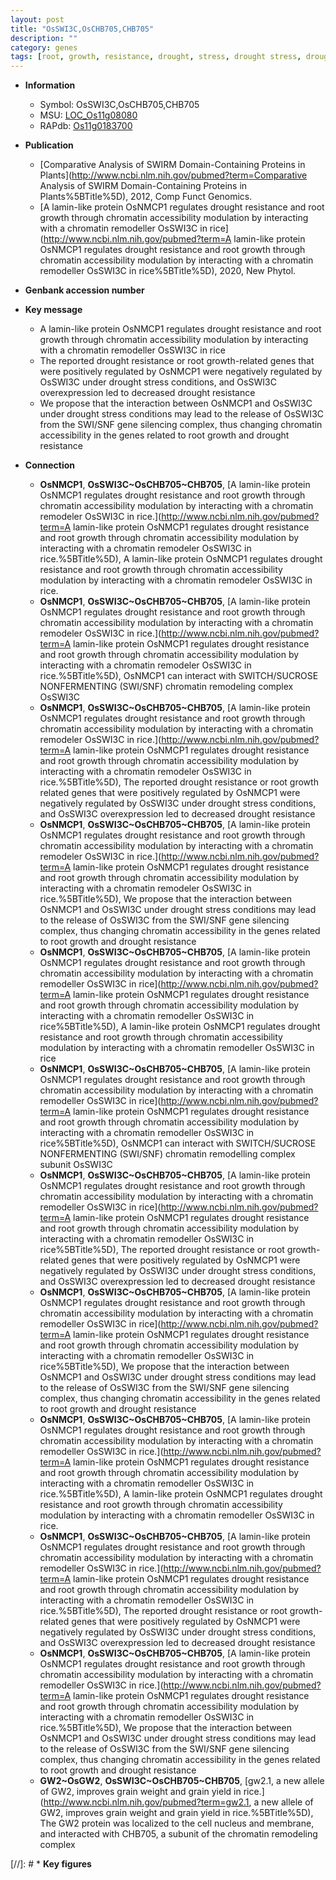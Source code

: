 ```yaml
---
layout: post
title: "OsSWI3C,OsCHB705,CHB705"
description: ""
category: genes
tags: [root, growth, resistance, drought, stress, drought stress, drought resistance, drought stress , root growth]
---
```


* **Information**  
    + Symbol: OsSWI3C,OsCHB705,CHB705  
    + MSU: [LOC_Os11g08080](http://rice.uga.edu/cgi-bin/ORF_infopage.cgi?orf=LOC_Os11g08080)  
    + RAPdb: [Os11g0183700](http://rapdb.dna.affrc.go.jp/viewer/gbrowse_details/irgsp1?name=Os11g0183700)  

* **Publication**  
    + [Comparative Analysis of SWIRM Domain-Containing Proteins in Plants](http://www.ncbi.nlm.nih.gov/pubmed?term=Comparative Analysis of SWIRM Domain-Containing Proteins in Plants%5BTitle%5D), 2012, Comp Funct Genomics.
    + [A lamin-like protein OsNMCP1 regulates drought resistance and root growth through chromatin accessibility modulation by interacting with a chromatin remodeller OsSWI3C in rice](http://www.ncbi.nlm.nih.gov/pubmed?term=A lamin-like protein OsNMCP1 regulates drought resistance and root growth through chromatin accessibility modulation by interacting with a chromatin remodeller OsSWI3C in rice%5BTitle%5D), 2020, New Phytol.

* **Genbank accession number**  

* **Key message**  
    + A lamin-like protein OsNMCP1 regulates drought resistance and root growth through chromatin accessibility modulation by interacting with a chromatin remodeller OsSWI3C in rice
    + The reported drought resistance or root growth-related genes that were positively regulated by OsNMCP1 were negatively regulated by OsSWI3C under drought stress conditions, and OsSWI3C overexpression led to decreased drought resistance
    + We propose that the interaction between OsNMCP1 and OsSWI3C under drought stress conditions may lead to the release of OsSWI3C from the SWI/SNF gene silencing complex, thus changing chromatin accessibility in the genes related to root growth and drought resistance

* **Connection**  
    + __OsNMCP1__, __OsSWI3C~OsCHB705~CHB705__, [A lamin-like protein OsNMCP1 regulates drought resistance and root growth through chromatin accessibility modulation by interacting with a chromatin remodeler OsSWI3C in rice.](http://www.ncbi.nlm.nih.gov/pubmed?term=A lamin-like protein OsNMCP1 regulates drought resistance and root growth through chromatin accessibility modulation by interacting with a chromatin remodeler OsSWI3C in rice.%5BTitle%5D), A lamin-like protein OsNMCP1 regulates drought resistance and root growth through chromatin accessibility modulation by interacting with a chromatin remodeler OsSWI3C in rice.
    + __OsNMCP1__, __OsSWI3C~OsCHB705~CHB705__, [A lamin-like protein OsNMCP1 regulates drought resistance and root growth through chromatin accessibility modulation by interacting with a chromatin remodeler OsSWI3C in rice.](http://www.ncbi.nlm.nih.gov/pubmed?term=A lamin-like protein OsNMCP1 regulates drought resistance and root growth through chromatin accessibility modulation by interacting with a chromatin remodeler OsSWI3C in rice.%5BTitle%5D),  OsNMCP1 can interact with SWITCH/SUCROSE NONFERMENTING (SWI/SNF) chromatin remodeling complex OsSWI3C
    + __OsNMCP1__, __OsSWI3C~OsCHB705~CHB705__, [A lamin-like protein OsNMCP1 regulates drought resistance and root growth through chromatin accessibility modulation by interacting with a chromatin remodeler OsSWI3C in rice.](http://www.ncbi.nlm.nih.gov/pubmed?term=A lamin-like protein OsNMCP1 regulates drought resistance and root growth through chromatin accessibility modulation by interacting with a chromatin remodeler OsSWI3C in rice.%5BTitle%5D),  The reported drought resistance or root growth related genes that were positively regulated by OsNMCP1 were negatively regulated by OsSWI3C under drought stress conditions, and OsSWI3C overexpression led to decreased drought resistance
    + __OsNMCP1__, __OsSWI3C~OsCHB705~CHB705__, [A lamin-like protein OsNMCP1 regulates drought resistance and root growth through chromatin accessibility modulation by interacting with a chromatin remodeler OsSWI3C in rice.](http://www.ncbi.nlm.nih.gov/pubmed?term=A lamin-like protein OsNMCP1 regulates drought resistance and root growth through chromatin accessibility modulation by interacting with a chromatin remodeler OsSWI3C in rice.%5BTitle%5D),  We propose that the interaction between OsNMCP1 and OsSWI3C under drought stress conditions may lead to the release of OsSWI3C from the SWI/SNF gene silencing complex, thus changing chromatin accessibility in the genes related to root growth and drought resistance
    + __OsNMCP1__, __OsSWI3C~OsCHB705~CHB705__, [A lamin-like protein OsNMCP1 regulates drought resistance and root growth through chromatin accessibility modulation by interacting with a chromatin remodeller OsSWI3C in rice](http://www.ncbi.nlm.nih.gov/pubmed?term=A lamin-like protein OsNMCP1 regulates drought resistance and root growth through chromatin accessibility modulation by interacting with a chromatin remodeller OsSWI3C in rice%5BTitle%5D), A lamin-like protein OsNMCP1 regulates drought resistance and root growth through chromatin accessibility modulation by interacting with a chromatin remodeller OsSWI3C in rice
    + __OsNMCP1__, __OsSWI3C~OsCHB705~CHB705__, [A lamin-like protein OsNMCP1 regulates drought resistance and root growth through chromatin accessibility modulation by interacting with a chromatin remodeller OsSWI3C in rice](http://www.ncbi.nlm.nih.gov/pubmed?term=A lamin-like protein OsNMCP1 regulates drought resistance and root growth through chromatin accessibility modulation by interacting with a chromatin remodeller OsSWI3C in rice%5BTitle%5D),  OsNMCP1 can interact with SWITCH/SUCROSE NONFERMENTING (SWI/SNF) chromatin remodelling complex subunit OsSWI3C
    + __OsNMCP1__, __OsSWI3C~OsCHB705~CHB705__, [A lamin-like protein OsNMCP1 regulates drought resistance and root growth through chromatin accessibility modulation by interacting with a chromatin remodeller OsSWI3C in rice](http://www.ncbi.nlm.nih.gov/pubmed?term=A lamin-like protein OsNMCP1 regulates drought resistance and root growth through chromatin accessibility modulation by interacting with a chromatin remodeller OsSWI3C in rice%5BTitle%5D),  The reported drought resistance or root growth-related genes that were positively regulated by OsNMCP1 were negatively regulated by OsSWI3C under drought stress conditions, and OsSWI3C overexpression led to decreased drought resistance
    + __OsNMCP1__, __OsSWI3C~OsCHB705~CHB705__, [A lamin-like protein OsNMCP1 regulates drought resistance and root growth through chromatin accessibility modulation by interacting with a chromatin remodeller OsSWI3C in rice](http://www.ncbi.nlm.nih.gov/pubmed?term=A lamin-like protein OsNMCP1 regulates drought resistance and root growth through chromatin accessibility modulation by interacting with a chromatin remodeller OsSWI3C in rice%5BTitle%5D),  We propose that the interaction between OsNMCP1 and OsSWI3C under drought stress conditions may lead to the release of OsSWI3C from the SWI/SNF gene silencing complex, thus changing chromatin accessibility in the genes related to root growth and drought resistance
    + __OsNMCP1__, __OsSWI3C~OsCHB705~CHB705__, [A lamin-like protein OsNMCP1 regulates drought resistance and root growth through chromatin accessibility modulation by interacting with a chromatin remodeller OsSWI3C in rice.](http://www.ncbi.nlm.nih.gov/pubmed?term=A lamin-like protein OsNMCP1 regulates drought resistance and root growth through chromatin accessibility modulation by interacting with a chromatin remodeller OsSWI3C in rice.%5BTitle%5D), A lamin-like protein OsNMCP1 regulates drought resistance and root growth through chromatin accessibility modulation by interacting with a chromatin remodeller OsSWI3C in rice.
    + __OsNMCP1__, __OsSWI3C~OsCHB705~CHB705__, [A lamin-like protein OsNMCP1 regulates drought resistance and root growth through chromatin accessibility modulation by interacting with a chromatin remodeller OsSWI3C in rice.](http://www.ncbi.nlm.nih.gov/pubmed?term=A lamin-like protein OsNMCP1 regulates drought resistance and root growth through chromatin accessibility modulation by interacting with a chromatin remodeller OsSWI3C in rice.%5BTitle%5D),  The reported drought resistance or root growth-related genes that were positively regulated by OsNMCP1 were negatively regulated by OsSWI3C under drought stress conditions, and OsSWI3C overexpression led to decreased drought resistance
    + __OsNMCP1__, __OsSWI3C~OsCHB705~CHB705__, [A lamin-like protein OsNMCP1 regulates drought resistance and root growth through chromatin accessibility modulation by interacting with a chromatin remodeller OsSWI3C in rice.](http://www.ncbi.nlm.nih.gov/pubmed?term=A lamin-like protein OsNMCP1 regulates drought resistance and root growth through chromatin accessibility modulation by interacting with a chromatin remodeller OsSWI3C in rice.%5BTitle%5D),  We propose that the interaction between OsNMCP1 and OsSWI3C under drought stress conditions may lead to the release of OsSWI3C from the SWI/SNF gene silencing complex, thus changing chromatin accessibility in the genes related to root growth and drought resistance
    + __GW2~OsGW2__, __OsSWI3C~OsCHB705~CHB705__, [gw2.1, a new allele of GW2, improves grain weight and grain yield in rice.](http://www.ncbi.nlm.nih.gov/pubmed?term=gw2.1, a new allele of GW2, improves grain weight and grain yield in rice.%5BTitle%5D),  The GW2 protein was localized to the cell nucleus and membrane, and interacted with CHB705, a subunit of the chromatin remodeling complex

[//]: # * **Key figures**  


